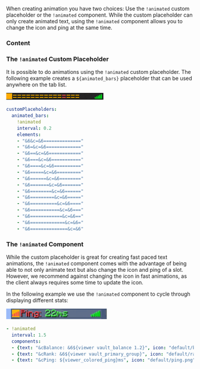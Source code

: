 When creating animation you have two choices:
Use the `!animated` custom placeholder or the `!animated` component.
While the custom placeholder can only create animated text, using the `!animated` component allows you to change the icon and ping at the same time.

### Content
[!]: ToC

### The `!animated` Custom Placeholder

It is possible to do animations using the `!animated` custom placeholder. The following example creates a `${animated_bars}` placeholder that can be used anywhere on the tab list.

![](images/animation-1.gif)
```yaml
customPlaceholders:
  animated_bars:
    !animated
    interval: 0.2
    elements:
    - "&6&c=&6=============="
    - "&6=&c=&6============="
    - "&6==&c=&6============"
    - "&6===&c=&6==========="
    - "&6====&c=&6=========="
    - "&6=====&c=&6========="
    - "&6======&c=&6========"
    - "&6=======&c=&6======="
    - "&6========&c=&6======"
    - "&6=========&c=&6====="
    - "&6==========&c=&6===="
    - "&6===========&c=&6==="
    - "&6============&c=&6=="
    - "&6=============&c=&6="
    - "&6==============&c=&6"
```

### The `!animated` Component

While the custom placeholder is great for creating fast paced text animations, the `!animated` component comes with the advantage of being able to not only animate text but also change the icon and ping of a slot.
However, we recommend against changing the icon in fast animations, as the client always requires some time to update the icon.

In the following example we use the `!animated` component to cycle through displaying different stats:

![](images/animation-2.gif)
```yaml
- !animated
  interval: 1.5
  components:
  - {text: "&cBalance: &6${viewer vault_balance 1.2}", icon: "default/balance.png", ping: 0}
  - {text: "&cRank: &6${viewer vault_primary_group}", icon: "default/rank.png", ping: 0}
  - {text: "&cPing: ${viewer_colored_ping}ms", icon: "default/ping.png", ping: 0}
```